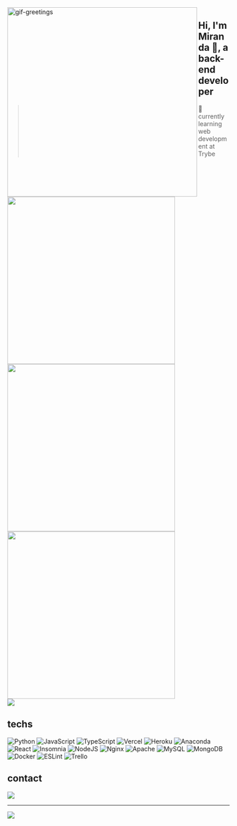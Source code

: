 
<img align="left" src="https://media.tenor.com/E8ihcPJQxpsAAAAi/coffee-skeleton.gif" alt="gif-greetings" width="430px"/>

<h2>Hi, I'm Miranda 👋, a back-end developer</h2>

> 🌱 currently learning web development at Trybe

<div>
	<img src="https://github-readme-stats.vercel.app/api?username=miranda-almeida&theme=synthwave&hide_border=true&include_all_commits=false&count_private=true" width="380px" />
	<img src="https://github-readme-streak-stats.herokuapp.com/?user=miranda-almeida&theme=synthwave&hide_border=true" width="380px" />
	<img src="https://github-readme-stats.vercel.app/api/top-langs/?username=miranda-almeida&theme=synthwave&hide_border=true&include_all_commits=false&count_private=true&layout=compact" width="380px" />
</div>


<img align="center" src="https://github-trophies.vercel.app/?username=miranda-almeida&theme=dracula&no-frame=true&no-bg=false&margin-w=4" />


## techs
 ![Python](https://img.shields.io/badge/python-3670A0?style=for-the-badge&logo=python&logoColor=ffdd54) ![JavaScript](https://img.shields.io/badge/javascript-%23323330.svg?style=for-the-badge&logo=javascript&logoColor=%23F7DF1E) ![TypeScript](https://img.shields.io/badge/typescript-%23007ACC.svg?style=for-the-badge&logo=typescript&logoColor=white) ![Vercel](https://img.shields.io/badge/vercel-%23000000.svg?style=for-the-badge&logo=vercel&logoColor=white) ![Heroku](https://img.shields.io/badge/heroku-%23430098.svg?style=for-the-badge&logo=heroku&logoColor=white) ![Anaconda](https://img.shields.io/badge/Anaconda-%2344A833.svg?style=for-the-badge&logo=anaconda&logoColor=white) ![React](https://img.shields.io/badge/react-%2320232a.svg?style=for-the-badge&logo=react&logoColor=%2361DAFB) ![Insomnia](https://img.shields.io/badge/Insomnia-black?style=for-the-badge&logo=insomnia&logoColor=5849BE) ![NodeJS](https://img.shields.io/badge/node.js-6DA55F?style=for-the-badge&logo=node.js&logoColor=white) ![Nginx](https://img.shields.io/badge/nginx-%23009639.svg?style=for-the-badge&logo=nginx&logoColor=white) ![Apache](https://img.shields.io/badge/apache-%23D42029.svg?style=for-the-badge&logo=apache&logoColor=white) ![MySQL](https://img.shields.io/badge/mysql-%2300f.svg?style=for-the-badge&logo=mysql&logoColor=white) ![MongoDB](https://img.shields.io/badge/MongoDB-%234ea94b.svg?style=for-the-badge&logo=mongodb&logoColor=white) ![Docker](https://img.shields.io/badge/docker-%230db7ed.svg?style=for-the-badge&logo=docker&logoColor=white) ![ESLint](https://img.shields.io/badge/ESLint-4B3263?style=for-the-badge&logo=eslint&logoColor=white) ![Trello](https://img.shields.io/badge/Trello-%23026AA7.svg?style=for-the-badge&logo=Trello&logoColor=white)

## contact
<div> 
  <a href="https://www.linkedin.com/in/miranda-almeida" target="_blank"><img src="https://img.shields.io/badge/-LinkedIn-%230077B5?style=for-the-badge&logo=linkedin&logoColor=white" target="_blank"></a> 
</div>

---
[![](https://visitcount.itsvg.in/api?id=miranda-almeida&icon=4&color=10)](https://visitcount.itsvg.in)

